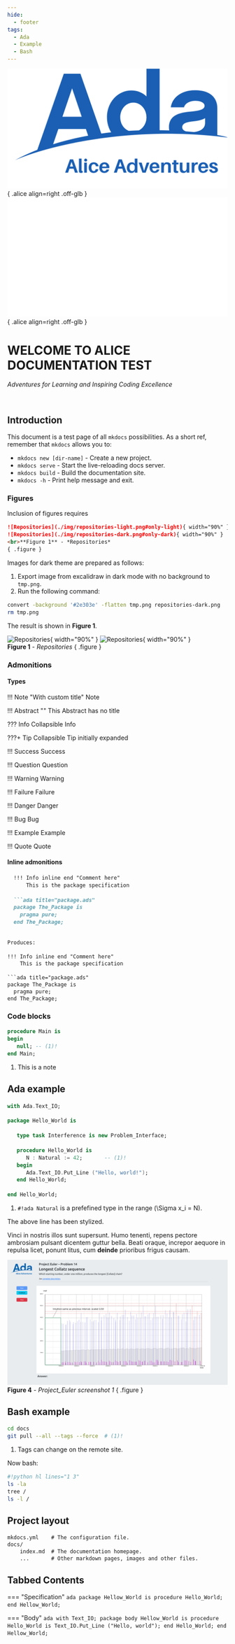 ```yaml
---
hide:
  - footer
tags:
  - Ada
  - Example
  - Bash
---
```


![Alice](img/Alice_Adventures-top-right-light.png#only-light){ .alice align=right .off-glb }
![Alice](img/Alice_Adventures-top-right-dark.png#only-dark){ .alice align=right .off-glb }

# WELCOME TO ALICE DOCUMENTATION TEST
*Adventures for Learning and Inspiring Coding Excellence*

<br>

## Introduction

This document is a test page of all `mkdocs` possibilities. As a short ref,
remember that `mkdocs` allows you to:

* `mkdocs new [dir-name]` - Create a new project.
* `mkdocs serve` - Start the live-reloading docs server.
* `mkdocs build` - Build the documentation site.
* `mkdocs -h` - Print help message and exit.

### Figures

Inclusion of figures requires

```markdown
![Repositories](./img/repositories-light.png#only-light){ width="90%" }
![Repositories](./img/repositories-dark.png#only-dark){ width="90%" }
<br>**Figure 1** - *Repositories*
{ .figure }
```

Images for dark theme are prepared as follows:

  1. Export image from excalidraw in dark mode with no background to `tmp.png`.
  2. Run the following command:

  ```bash
  convert -background '#2e303e' -flatten tmp.png repositories-dark.png
  rm tmp.png
  ```

The result is shown in **Figure 1**.

![Repositories](/img/repositories-light.png#only-light){ width="90%" }
![Repositories](/img/repositories-dark.png#only-dark){ width="90%" }
<br>**Figure 1** - *Repositories*
{ .figure }

### Admonitions

#### Types

!!! Note "With custom title"
    Note

!!! Abstract ""
    This Abstract has no title

??? Info
    Collapsible Info

???+ Tip
    Collapsible Tip initially expanded

!!! Success
    Success

!!! Question
    Question

!!! Warning
    Warning

!!! Failure
    Failure

!!! Danger
    Danger

!!! Bug
    Bug

!!! Example
    Example

!!! Quote
    Quote

#### Inline admonitions

```markdown
  !!! Info inline end "Comment here"
      This is the package specification

  ```ada title="package.ads"
  package The_Package is
    pragma pure;
  end The_Package;

  ```
```

Produces:

!!! Info inline end "Comment here"
    This is the package specification

```ada title="package.ads"
package The_Package is
  pragma pure;
end The_Package;

```

### Code blocks

```ada title="My first program" linenums="1"
procedure Main is
begin
   null; -- (1)!
end Main;
```

1. This is a note

## Ada example

```ada title="Counting to 42" linenums="16"
with Ada.Text_IO;

package Hello_World is

   type task Interference is new Problem_Interface;

   procedure Hello_World is
      N : Natural := 42;       -- (1)!
   begin
      Ada.Text_IO.Put_Line ("Hello, world!");
   end Hello_World;

end Hello_World;
```

1. `#!ada Natural` is a prefefined type in the range \(\Sigma x_i = N\).

The above line has been stylized.


Vinci in nostris illos sunt supersunt. Humo tenenti, repens pectore ambrosiam
pulsant dicentem guttur bella. Beati oraque, increpor aequore in repulsa licet,
ponunt litus, cum **deinde** prioribus frigus causam.


![Project_Euler-screenshot_01](img/Project_Euler-screenshot_01-all.png)
<br>**Figure 4** - *Project_Euler screenshot 1*
{ .figure }



## Bash example

```bash title="git clone"
cd docs
git pull --all --tags --force  # (1)!
```

1. Tags can change on the remote site.

Now bash:

```sh
#!python hl lines="1 3"
ls -la
tree /
ls -l /
```

## Project layout

    mkdocs.yml    # The configuration file.
    docs/
        index.md  # The documentation homepage.
        ...       # Other markdown pages, images and other files.

## Tabbed Contents

=== "Specification"
    ```ada
    package Hellow_World is
       procedure Hello_World;
    end Hellow_World;
    ```

=== "Body"
    ```ada
    with Text_IO;
    package body Hellow_World is
       procedure Hello_World is
          Text_IO.Put_Line ("Hello, world");
       end Hello_World;
    end Hellow_World;
    ```
